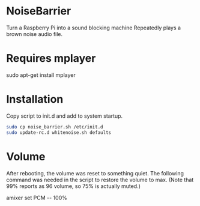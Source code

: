 # NoiseBarrier
Turn a Raspberry Pi into a sound blocking machine
Repeatedly plays a brown noise audio file.

# Requires mplayer
sudo apt-get install mplayer

# Installation
Copy script to init.d and add to system startup.
```bash
sudo cp noise_barrier.sh /etc/init.d
sudo update-rc.d whitenoise.sh defaults
```

# Volume
After rebooting, the volume was reset to something quiet. The following command was needed in the script to restore the volume to max. (Note that 99% reports as 96 volume, so 75% is actually muted.)

amixer set PCM -- 100%

